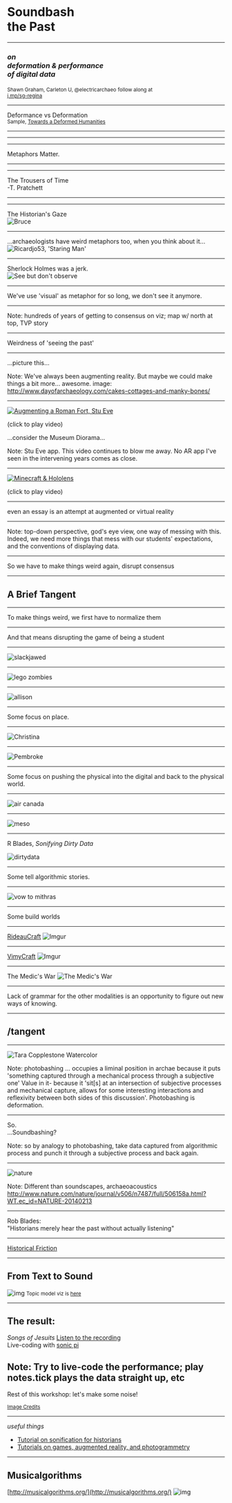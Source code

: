 # Soundbash<br>the Past

---

### _on <br> deformation & performance <br> of digital data_
<small>Shawn Graham, Carleton U, @electricarchaeo</small>
<small>follow along at <br> [j.mp/sg-regina](http://j.mp/sg-regina)</small>

---

Deformance vs Deformation<br>
<small>Sample, [Towards a Deformed Humanities](http://www.samplereality.com/2012/05/02/notes-towards-a-deformed-humanities/)</small>

---

<section data-background="https://farm8.staticflickr.com/7188/6786558606_24bf54c04c_o_d.jpg">
</section>

---
<section data-background="http://i.imgur.com/MBnL4Wm.jpg"</section>

---

Metaphors Matter.

----
<section data-background="https://farm6.staticflickr.com/5492/9920067926_9a9ba5fb45_o_d.jpg"></section>

---

<section data-background="https://farm8.staticflickr.com/7472/15637796200_3f50cfc72e_o_d.jpg">
The Trousers of Time<br>-T. Pratchett
</section>

---

<section data-background="https://farm4.staticflickr.com/3603/3361593196_e5b985a857_o_d.jpg"></section>

---
The Historian's Gaze</br>
![Bruce](http://carleton.ca/history/wp-content/uploads/LUT6410-300px.jpg)

---

...archaeologists have weird metaphors too, when you think about it...
![Ricardjo53, 'Staring Man'](https://farm8.staticflickr.com/7126/7863127604_d7d266aa37_o_d.jpg)

---

Sherlock Holmes was a jerk.</br>
![See but don't observe](http://assets4.bigthink.com/system/idea_thumbnails/39319/primary/Sherlock_Holmes-Sidney-Paget-o-001.jpg)

---

We've use 'visual' as metaphor for so long, we don't see it anymore.

---

<section data-background="neatline.png">
Note:
hundreds of years of getting to consensus on viz; map w/ north at top, TVP story
</section>

---

Weirdness of 'seeing the past'

---

<section data-background="http://www.dayofarchaeology.com/wp-content/uploads/2014/07/IMG_20140711_164910.jpg">
...picture this...
</section>

Note:
We've always been augmenting reality. But maybe we could make things a bit more... awesome. image: http://www.dayofarchaeology.com/cakes-cottages-and-manky-bones/


---

[![Augmenting a Roman Fort, Stu Eve](http://www.dead-mens-eyes.org/wp-content/uploads/2011/10/CIMG1247-300x225.jpg)](https://player.vimeo.com/video/30861262)

(click to play video)

...consider the Museum Diorama...

Note:
Stu Eve app. This video continues to blow me away. No AR app I've seen in the intervening years comes as close.

---

[![Minecraft & Hololens](https://img.youtube.com/vi/xgakdcEzVwg/0.jpg)](https://www.youtube.com/embed/xgakdcEzVwg?start=145)

(click to play video)

---

even an essay is an attempt at augmented or virtual reality

---

<section data-background="playfic.png">
Note:
top-down perspective, god's eye view, one way of messing with this. Indeed, we need more things that mess with our students' expectations, and the conventions of displaying data.
</section>

---

So we have to make things weird again, disrupt consensus

---

# A Brief Tangent

---

To make things weird, we first have to normalize them

---

And that means disrupting the game of being a student

---

![slackjawed](https://upload.wikimedia.org/wikipedia/commons/d/d7/Don_Knotts_Jim_Nabors_Andy_Griffith_Show_1964.JPG)

---

![lego zombies](https://farm5.staticflickr.com/4137/4791322423_7213b78fb9_b_d.jpg)

---

![allison](http://i.imgur.com/oxenSgE.png)

---

Some focus on place.

---

![Christina](http://i.imgur.com/LS5Qud0.png)

---

![Pembroke](http://i.imgur.com/j7Q8dyR.jpg)

---

Some focus on pushing the physical into the digital and back to the physical world.

---

![air canada](https://pbs.twimg.com/media/BkuU6WqCQAAS2fR.jpg)

---

![meso](http://i.imgur.com/VKl1b7W.png)

---

R Blades, _Sonifying Dirty Data_

![dirtydata](rob-dirty-ocr.png)

---

Some tell algorithmic stories.

---

![vow to mithras](http://i.imgur.com/hf6jcRo.png)

---

Some build worlds

---

[RideauCraft](https://docs.google.com/presentation/d/1GYZKKFpatf0fYf71akcSvDu4Qtb1RA9fCPhcdtajaS4/edit?pli=1#slide=id.p)
![Imgur](http://i.imgur.com/lvfbQh3.png)

---

[VimyCraft](https://dl.dropboxusercontent.com/u/37716296/vimyparadata.html)
![Imgur](http://i.imgur.com/Ez2Qs2c.png)

---

The Medic's War
![The Medic's War](http://epress.trincoll.edu/webwriting/wp-content/uploads/sites/12/2014/10/Graham1-MedicsWar1022px.jpg)

---

Lack of grammar for the other modalities is an opportunity to figure out new ways of knowing.

---

# /tangent

---

![Tara Copplestone Watercolor](copplestone-watercolor.png)

Note:
photobashing ... occupies a liminal position in archae because it puts 'something captured through a mechanical process through a subjective one'
Value in it- because it 'sit[s] at an intersection of subjective processes and mechanical capture, allows for some interesting interactions and reflexivity between both sides of this discussion'. Photobashing is deformation.

---

So.<br>
...Soundbashing?

Note:
so by analogy to photobashing, take data captured from algorithmic process and punch it through a subjective process and back again.

---

![nature](http://www.nature.com/nature/journal/v506/n7487/images/506158a-i1.jpg)

Note:
Different than soundscapes, archaeoacoustics
http://www.nature.com/nature/journal/v506/n7487/full/506158a.html?WT.ec_id=NATURE-20140213

---

Rob Blades: <br>
"Historians merely hear the past without actually listening"

---

[Historical Friction](http://graeworks.net/historicalfriction)

---

## From Text to Sound

![img](from-site-to-sound.png)
<small> Topic model viz is [here](http://bl.ocks.org/shawngraham/raw/b7a0ce3eb646158439f0/#topic=20&lambda=1&term=)</small>

---
## The result:

_Songs of Jesuits_
[Listen to the recording](https://soundcloud.com/shawn-graham-60451318/jesuits-groove)
<br>Live-coding with [sonic pi](http://sonic-pi.net)

Note:
Try to live-code the performance; play notes.tick plays the data straight up, etc
---

Rest of this workshop: let's make some noise!

<small>[Image Credits](soundbashcredits.md)</small>

---
_useful things_

+ [Tutorial on sonification for historians](http://programminghistorian.github.io/ph-submissions/lessons/sonification)
+ [Tutorials on games, augmented reality, and photogrammetry](https://github.com/shawngraham/ar-archaeology/blob/master/workshop%20materials/readme.md)

---

## Musicalgorithms

[http://musicalgorithms.org/](http://musicalgorithms.org/)
![img](load-music.png)
